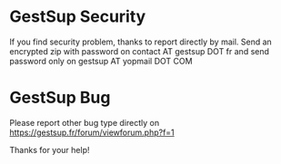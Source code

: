 # GestSup Security

If you find security problem, thanks to report directly by mail. 
Send an encrypted zip with password on contact AT gestsup DOT fr and send password only on gestsup AT yopmail DOT COM

# GestSup Bug

Please report other bug type directly on https://gestsup.fr/forum/viewforum.php?f=1

Thanks for your help! 